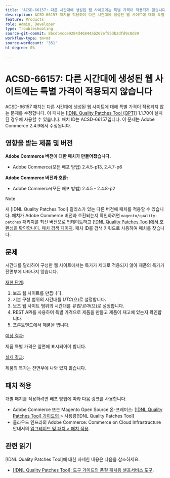 ```yaml
---
title: 'ACSD-66157: 다른 시간대에 생성된 웹 사이트에는 특별 가격이 적용되지 않습니다'
description: ACSD-66157 패치를 적용하여 다른 시간대에 생성된 웹 사이트에 대해 특별 가격이 적용되지 않는 Adobe Commerce 문제를 수정합니다.
feature: Products
role: Admin, Developer
type: Troubleshooting
source-git-commit: 8bcdb4cce9284d46844ab207ef853b2dfd9c8d89
workflow-type: tm+mt
source-wordcount: '351'
ht-degree: 0%

---
```



# ACSD-66157: 다른 시간대에 생성된 웹 사이트에는 특별 가격이 적용되지 않습니다

ACSD-66157 패치는 다른 시간대에 생성된 웹 사이트에 대해 특별 가격이 적용되지 않는 문제를 수정합니다. 이 패치는 [[!DNL Quality Patches Tool (QPT)]](/help/tools/quality-patches-tool/quality-patches-tool-to-self-serve-quality-patches.md) 1.1.70이 설치된 경우에 사용할 수 있습니다. 패치 ID는 ACSD-66157입니다. 이 문제는 Adobe Commerce 2.4.9에서 수정됩니다.

## 영향을 받는 제품 및 버전

**Adobe Commerce 버전에 대한 패치가 만들어졌습니다.**

* Adobe Commerce(모든 배포 방법) 2.4.5-p13, 2.4.7-p6

**Adobe Commerce 버전과 호환:**

* Adobe Commerce(모든 배포 방법) 2.4.5 - 2.4.8-p2

>[!NOTE]
>
>새 [!DNL Quality Patches Tool] 릴리스가 있는 다른 버전에 패치를 적용할 수 있습니다. 패치가 Adobe Commerce 버전과 호환되는지 확인하려면 `magento/quality-patches` 패키지를 최신 버전으로 업데이트하고 [[!DNL Quality Patches Tool]에서 호환성을 확인합니다. 패치 검색 페이지](https://experienceleague.adobe.com/tools/commerce-quality-patches/index.html). 패치 ID를 검색 키워드로 사용하여 패치를 찾습니다.

## 문제

시간대를 달리하여 구성한 웹 사이트에서는 특가가 제대로 적용되지 않아 제품의 특가가 전면부에 나타나지 않습니다.

<u>재현 단계</u>:

1. 보조 웹 사이트를 만듭니다.
1. 기본 구성 범위의 시간대를 *UTC*(으)로 설정합니다.
1. 보조 웹 사이트 범위의 시간대를 *유럽/로마*(으)로 설정합니다.
1. REST API를 사용하여 특별 가격으로 제품을 만들고 제품이 재고에 있는지 확인합니다.
1. 프론트엔드에서 제품을 엽니다.

<u>예상 결과</u>:

제품 특별 가격은 앞면에 표시되어야 합니다.

<u>실제 결과</u>:

제품의 특가는 전면부에 나와 있지 않습니다.

## 패치 적용

개별 패치를 적용하려면 배포 방법에 따라 다음 링크를 사용합니다.

* Adobe Commerce 또는 Magento Open Source 온-프레미스: [[!DNL Quality Patches Tool]  가이드의 &#x200B;](/help/tools/quality-patches-tool/usage.md)> 사용량[!DNL Quality Patches Tool]
* 클라우드 인프라의 Adobe Commerce: Commerce on Cloud Infrastructure 안내서의 [업그레이드 및 패치 > 패치 적용](https://experienceleague.adobe.com/docs/commerce-cloud-service/user-guide/develop/upgrade/apply-patches.html).

## 관련 읽기

[!DNL Quality Patches Tool]에 대한 자세한 내용은 다음을 참조하세요.

* [[!DNL Quality Patches Tool]: 도구 가이드의 품질 패치용 셀프서비스 도구](/help/tools/quality-patches-tool/quality-patches-tool-to-self-serve-quality-patches.md).

